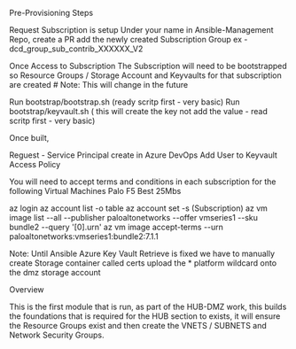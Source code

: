 Pre-Provisioning Steps

Request Subscription is setup
  Under your name in Ansible-Management Repo, create a PR add the newly created Subscription Group
    ex - dcd_group_sub_contrib_XXXXXX_V2

Once Access to Subscription
  The Subscription will need to be bootstrapped so Resource Groups / Storage Account and Keyvaults for that subscription are created
    # Note: This will change in the future

  Run bootstrap/bootstrap.sh (ready scritp first - very basic)
  Run bootstrap/keyvault.sh ( this will create the key not add the value - read scritp first - very basic)

Once built, 

Reguest - Service Principal create in Azure DevOps
Add User to Keyvault Access Policy

You will need to accept terms and conditions in each subscription for the following Virtual Machines
Palo 
F5 Best 25Mbs

az login
az account list -o table
az account set -s (Subscription)
az vm image list --all --publisher paloaltonetworks --offer vmseries1 --sku bundle2 --query '[0].urn'
az vm image accept-terms --urn paloaltonetworks:vmseries1:bundle2:7.1.1

Note:
Until Ansible Azure Key Vault Retrieve is fixed we have to manually 
create Storage container called certs
upload the * platform wildcard onto the dmz storage account

Overview

This is the first module that is run, as part of the HUB-DMZ work, this builds the foundations that is required for the HUB section to exists, it will
ensure the Resource Groups exist and then create the VNETS / SUBNETS and Network Security Groups.

